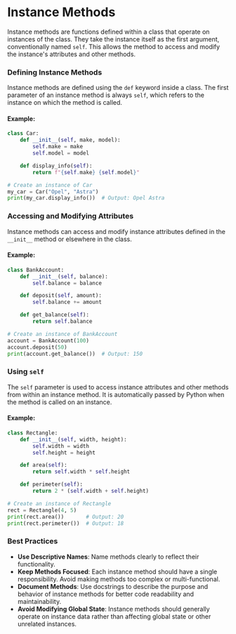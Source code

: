 # Instance Methods

Instance methods are functions defined within a class that operate on instances of the class. They take the instance itself as the first argument, conventionally named `self`. This allows the method to access and modify the instance's attributes and other methods.

### Defining Instance Methods

Instance methods are defined using the `def` keyword inside a class. The first parameter of an instance method is always `self`, which refers to the instance on which the method is called.

#### Example:

```python
class Car:
    def __init__(self, make, model):
        self.make = make
        self.model = model

    def display_info(self):
        return f"{self.make} {self.model}"

# Create an instance of Car
my_car = Car("Opel", "Astra")
print(my_car.display_info())  # Output: Opel Astra
```

### Accessing and Modifying Attributes

Instance methods can access and modify instance attributes defined in the `__init__` method or elsewhere in the class.

#### Example:

```python
class BankAccount:
    def __init__(self, balance):
        self.balance = balance

    def deposit(self, amount):
        self.balance += amount

    def get_balance(self):
        return self.balance

# Create an instance of BankAccount
account = BankAccount(100)
account.deposit(50)
print(account.get_balance())  # Output: 150
```

### Using `self`

The `self` parameter is used to access instance attributes and other methods from within an instance method. It is automatically passed by Python when the method is called on an instance.

#### Example:

```python
class Rectangle:
    def __init__(self, width, height):
        self.width = width
        self.height = height

    def area(self):
        return self.width * self.height

    def perimeter(self):
        return 2 * (self.width + self.height)

# Create an instance of Rectangle
rect = Rectangle(4, 5)
print(rect.area())       # Output: 20
print(rect.perimeter())  # Output: 18
```

### Best Practices

- **Use Descriptive Names**: Name methods clearly to reflect their functionality.
- **Keep Methods Focused**: Each instance method should have a single responsibility. Avoid making methods too complex or multi-functional.
- **Document Methods**: Use docstrings to describe the purpose and behavior of instance methods for better code readability and maintainability.
- **Avoid Modifying Global State**: Instance methods should generally operate on instance data rather than affecting global state or other unrelated instances.

